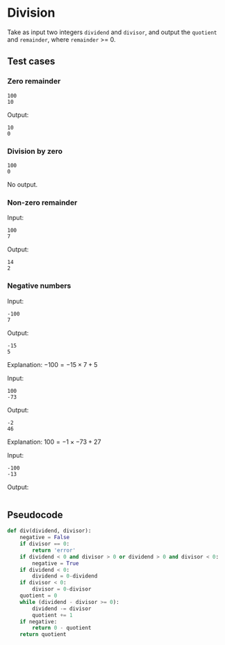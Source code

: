 # Division

Take as input two integers `dividend` and `divisor`, and output the `quotient` and `remainder`, where `remainder` >= 0.
## Test cases

### Zero remainder
```
100
10
```

Output:
```
10
0
```
### Division by zero
```
100
0
```

No output.

### Non-zero remainder
Input:
```
100
7
```

Output:
```
14
2
```
### Negative numbers
Input:
```
-100
7
```

Output:
```
-15
5
```
Explanation: $-100 = -15\times 7 + 5$


Input:
```
100
-73
```

Output:
```
-2
46
```
Explanation: $100 = -1\times -73 + 27$

Input:
```
-100
-13
```

Output:
```
```

## Pseudocode
```python
def div(dividend, divisor):
    negative = False
    if divisor == 0:
        return 'error'
    if dividend < 0 and divisor > 0 or dividend > 0 and divisor < 0:
        negative = True
    if dividend < 0:
        dividend = 0-dividend
    if divisor < 0:
        divisor = 0-divisor
    quotient = 0
    while (dividend - divisor >= 0):
        dividend -= divisor
        quotient += 1
    if negative:
        return 0 - quotient
    return quotient
```